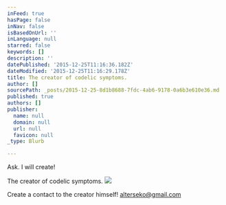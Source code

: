 ```yaml
---
inFeed: true
hasPage: false
inNav: false
isBasedOnUrl: ''
inLanguage: null
starred: false
keywords: []
description: ''
datePublished: '2015-12-25T11:16:36.182Z'
dateModified: '2015-12-25T11:16:29.178Z'
title: The creator of codelic symptoms.
author: []
sourcePath: _posts/2015-12-25-8d1b8688-7fdc-4ab6-9178-0a6b3e610e36.md
published: true
authors: []
publisher:
  name: null
  domain: null
  url: null
  favicon: null
_type: Blurb

---
```

Ask. I will create!

The creator of codelic symptoms.
![](https://the-grid-user-content.s3-us-west-2.amazonaws.com/8bfab14f-40f4-486a-b624-f9b25f156ad9.png)

Create a contact to the creator himself! alterseko@gmail.com